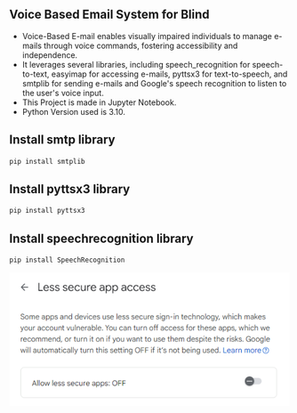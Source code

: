 ## Voice Based Email System for Blind
* Voice-Based E-mail enables visually impaired individuals to manage e-mails through voice commands, fostering accessibility and independence.
* It leverages several libraries, including speech_recognition for speech-to-text, easyimap for accessing e-mails, pyttsx3 for text-to-speech, and smtplib for sending e-mails and Google's speech recognition to listen to the user's voice input.
* This Project is made in Jupyter Notebook.
* Python Version used is 3.10.

## Install smtp library

```bash
pip install smtplib
```
## Install pyttsx3 library

```bash
pip install pyttsx3
```
## Install speechrecognition library

```bash
pip install SpeechRecognition
```
![](https://github.com/UdayJaju24/Voice-Based-Email-System-for-Blind/blob/de9fabbd73fd2385cd2cea66e8cebb59a5e6620c/img.png)
